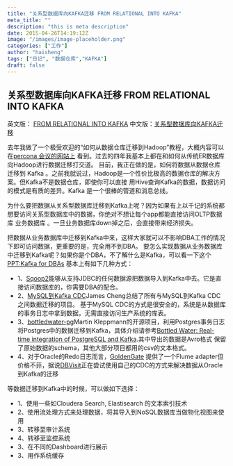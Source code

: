 ```yaml
---
title: "关系型数据库向KAFKA迁移 FROM RELATIONAL INTO KAFKA"
meta_title: ""
description: "this is meta description"
date: 2015-04-26T14:19:12Z
image: "/images/image-placeholder.png"
categories: ["工作"]
author: "haisheng"
tags: ["日记", "数据仓库","KAFKA"]
draft: false
---
```






##  关系型数据库向KAFKA迁移 FROM RELATIONAL INTO KAFKA

英文版： [FROM RELATIONAL INTO KAFKA](http://ingest.tips/2015/04/26/from-relational-into-kafka/)
中文版：[关系型数据库向KAFKA迁移](http://wanghaisheng.github.io/2015/04/26/from-relational-to-Kafka)

去年我做了一个极受欢迎的“如何从数据仓库迁移到Hadoop”教程，大概内容可以在[percona 会议的网站上](https://www.percona.com/live/mysql-conference-2014/sessions/relational-hadoop-migrating-your-data-pipeline)
看到。过去的四年我基本上都在和如何从传统ER数据库向Hadoop进行数据迁移打交道。
目前，我正在做的是，如何将数据从数据仓库迁移到 Kafka  。之前我就说过，Hadoop是一个性价比极高的数据仓库的解决方案。但Kafka不是数据仓库，即使你可以直接
用Hive查询Kafka的数据，数据访问的模式是有质的差异。Kafka 是一个很棒的管道和消息总线。

为什么要把数据从关系型数据库迁移到Kafka上呢？因为如果有上以千记的系统都想要访问关系型数据库中的数据，你绝对不想让每个app都能直接访问OLTP数据库 业务数据库
。一旦业务数据库down掉之后，会直接带来经济损失。

把数据从业务数据库中迁移到Kafka中来，这样大家就可以不影响DBA工作的情况下即可访问数据，更重要的是，完全用不到DBA。
要怎么实现数据从业务数据库中迁移到Kafka呢？如果你是个DBA，不了解什么是Kafka，可以看一下这个[PPT:Kafka for DBAs](http://www.slideshare.net/gwenshap/kafka-for-dbas)
基本上有如下几种方式：
* 1、[Sqoop2](http://sqoop.apache.org/)能够从支持JDBC的任何数据源把数据导入到Kafka中去。它是直接访问数据库的，你需要DBA的配合。
* 2、[MySQL到Kafka CDC](https://github.com/wushujames/mysql-cdc-projects/wiki)James Cheng总结了所有与MySQL到Kafka CDC之间数据迁移的项目。
基于MySQL CDC的方式是很安全的，系统是从数据库的事务日志中拿到数据，无需直接访问生产系统的库表。
* 3、[bottledwater-pg](https://github.com/confluentinc/bottledwater-pg)Martin Kleppmann的开源项目，利用Postgres事务日志将Postgres中的数据迁移到Kafka，具体介绍请参考[Bottled Water: Real-time integration of PostgreSQL and Kafka](http://blog.confluent.io/2015/04/23/bottled-water-real-time-integration-of-postgresql-and-kafka/).其中导出的数据是Avro格式
保留了原始数据的schema，其他大部分项目都用的csv的文本格式。
* 4、对于Oracle的Redo日志而言，[GoldenGate](https://www.oracle.com/middleware/data-integration/goldengate/big-data/index.html)
提供了一个Flume adapter但价格不菲，据说[DBVisit](http://www.dbvisit.com/)正在尝试使用自己的CDC的方式来解决数据从Oracle到Kafka的迁移

等数据迁移到Kafka中的时候，可以做如下选择：

* 1、使用一些如Cloudera Search, Elastisearch 的文本索引技术
* 2、使用流处理方式来处理数据，将其导入到NoSQL数据库当做物化视图来使用
* 3、转移至审计系统
* 4、转移至监控系统
* 3、在不同的Dashboard进行展示
* 3、用作系统缓存
